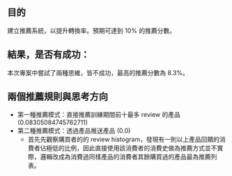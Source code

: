 ## 目的

建立推薦系統，以提升轉換率。預期可達到 10% 的推薦分數。

## 結果，是否有成功：

本次專案中嘗試了兩種思維，皆不成功，最高的推薦分數為 8.3%。

## 兩個推薦規則與思考方向

- 第一種推薦模式：直接推薦訓練期間前十最多 review 的產品 (0.08305084745762711)
- 第二種推薦模式：透過產品推送產品 (0.0)
    - 首先先觀察購買者的的 review histogram，發現有一則以上產品回饋的消費者佔極低的比例，因此直接使用該消費者的消費史做為推薦方式並不實際，邏輯改成為消費過同樣產品的消費者其餘購買過的產品最為推薦列表。
